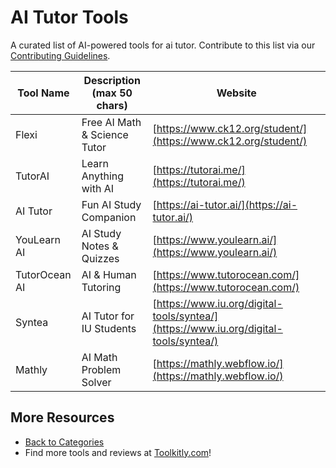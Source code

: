 # AI Tutor Tools

A curated list of AI-powered tools for ai tutor. Contribute to this list via our [Contributing Guidelines](../CONTRIBUTING.md).

| Tool Name | Description (max 50 chars) | Website |
|-----------|----------------------------|---------|
| Flexi | Free AI Math & Science Tutor | [https://www.ck12.org/student/](https://www.ck12.org/student/) |
| TutorAI | Learn Anything with AI | [https://tutorai.me/](https://tutorai.me/) |
| AI Tutor | Fun AI Study Companion | [https://ai-tutor.ai/](https://ai-tutor.ai/) |
| YouLearn AI | AI Study Notes & Quizzes | [https://www.youlearn.ai/](https://www.youlearn.ai/) |
| TutorOcean AI | AI & Human Tutoring | [https://www.tutorocean.com/](https://www.tutorocean.com/) |
| Syntea | AI Tutor for IU Students | [https://www.iu.org/digital-tools/syntea/](https://www.iu.org/digital-tools/syntea/) |
| Mathly | AI Math Problem Solver | [https://mathly.webflow.io/](https://mathly.webflow.io/) |

## More Resources
- [Back to Categories](https://github.com/ToolkitlyAI/awesome-ai-tools/blob/master/README.md)
- Find more tools and reviews at [Toolkitly.com](https://toolkitly.com)!
